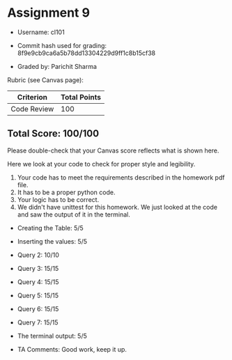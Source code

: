 # Assignment 9

- Username: cl101
- Commit hash used for grading: 8f9e9cb9ca6a5b78dd13304229d9ff1c8b15cf38

- Graded by: Parichit Sharma

Rubric (see Canvas page):

| Criterion           | Total Points |
| ------------------- | ------------ |
| Code Review   | 100         |



## Total Score: 100/100
Please double-check that your Canvas score reflects what is shown here. 


Here we look at your code to check for proper style and legibility.
1. Your code has to meet the requirements described in the homework pdf file.
2. It has to be a proper python code.
3. Your logic has to be correct.
4. We didn't have unittest for this homework. We just looked at the code and saw the output of it in the terminal. 



- Creating the Table: 5/5
- Inserting the values: 5/5
- Query 2: 10/10
- Query 3: 15/15
- Query 4: 15/15
- Query 5: 15/15
- Query 6: 15/15
- Query 7: 15/15
- The terminal output: 5/5

- TA Comments: Good work, keep it up.
